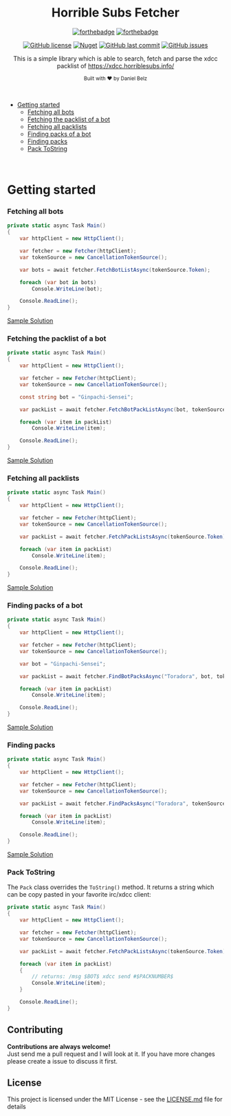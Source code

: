 ﻿<h1 align="center">Horrible Subs Fetcher</h1>
<div align="center">

[![forthebadge](https://forthebadge.com/images/badges/made-with-c-sharp.svg)](https://forthebadge.com)
[![forthebadge](https://forthebadge.com/images/badges/built-with-grammas-recipe.svg)](https://forthebadge.com)

[![GitHub license](https://img.shields.io/github/license/dbelz/Horrible-Subs-Fetcher.svg?longCache=true&style=flat-square)](https://github.com/dbelz/Horrible-Subs-Fetcher/blob/master/LICENSE.md)
[![Nuget](https://img.shields.io/nuget/v/HorribleSubsFetcher.svg?style=flat-square)](https://www.nuget.org/packages/HorribleSubsFetcher/)
[![GitHub last commit](https://img.shields.io/github/last-commit/dbelz/Horrible-Subs-Fetcher.svg?longCache=true&style=flat-square)](https://github.com/dbelz/Horrible-Subs-Fetcher)
[![GitHub issues](https://img.shields.io/github/issues/dbelz/Horrible-Subs-Fetcher.svg?longCache=true&style=flat-square)](https://github.com/dbelz/Horrible-Subs-Fetcher/issues)

This is a simple library which is able to search, fetch and parse the xdcc packlist of https://xdcc.horriblesubs.info/

<sub>Built with ❤︎ by Daniel Belz</sub>
</div><br>

* [Getting started](#getting-started)
    * [Fetching all bots](#fetching-all-bots)
    * [Fetching the packlist of a bot](#fetching-the-packlist-of-a-bot)
    * [Fetching all packlists](#fetching-all-packlists)
    * [Finding packs of a bot](#finding-packs-of-a-bot)
    * [Finding packs](#finding-packs)
    * [Pack ToString](#pack-tostring)

<br>

# Getting started
### Fetching all bots
```csharp
private static async Task Main()
{
	var httpClient = new HttpClient();

    var fetcher = new Fetcher(httpClient);
    var tokenSource = new CancellationTokenSource();

    var bots = await fetcher.FetchBotListAsync(tokenSource.Token);

    foreach (var bot in bots)
        Console.WriteLine(bot);

    Console.ReadLine();
}
```

[Sample Solution](https://github.com/dbelz/Horrible-Subs-Fetcher/tree/master/samples/FetchBotList)

### Fetching the packlist of a bot
```csharp
private static async Task Main()
{
	var httpClient = new HttpClient();

    var fetcher = new Fetcher(httpClient);
    var tokenSource = new CancellationTokenSource();

    const string bot = "Ginpachi-Sensei";

    var packList = await fetcher.FetchBotPackListAsync(bot, tokenSource.Token);

    foreach (var item in packList)
        Console.WriteLine(item);

    Console.ReadLine();
}
```

[Sample Solution](https://github.com/dbelz/Horrible-Subs-Fetcher/tree/master/samples/FetchBotPackList) 

### Fetching all packlists
```csharp
private static async Task Main()
{
	var httpClient = new HttpClient();

    var fetcher = new Fetcher(httpClient);
    var tokenSource = new CancellationTokenSource();

    var packList = await fetcher.FetchPackListsAsync(tokenSource.Token);

    foreach (var item in packList)
        Console.WriteLine(item);

    Console.ReadLine();
}
```

[Sample Solution](https://github.com/dbelz/Horrible-Subs-Fetcher/tree/master/samples/FetchPackList) 

### Finding packs of a bot
```csharp
private static async Task Main()
{
	var httpClient = new HttpClient();

    var fetcher = new Fetcher(httpClient);
	var tokenSource = new CancellationTokenSource();

    var bot = "Ginpachi-Sensei";

    var packList = await fetcher.FindBotPacksAsync("Toradora", bot, tokenSource.Token);

    foreach (var item in packList)
        Console.WriteLine(item);

    Console.ReadLine();
}
```

[Sample Solution](https://github.com/dbelz/Horrible-Subs-Fetcher/tree/master/samples/FindBotPacks)

### Finding packs
```csharp
private static async Task Main()
{
	var httpClient = new HttpClient();

    var fetcher = new Fetcher(httpClient);
	var tokenSource = new CancellationTokenSource();

    var packList = await fetcher.FindPacksAsync("Toradora", tokenSource.Token);

    foreach (var item in packList)
        Console.WriteLine(item);

    Console.ReadLine();
}
```

[Sample Solution](https://github.com/dbelz/Horrible-Subs-Fetcher/tree/master/samples/FindPacks) 

### Pack ToString

The `Pack` class overrides the `ToString()` method. It returns a string which can be copy pasted in your favorite irc/xdcc client:
```csharp
private static async Task Main()
{
	var httpClient = new HttpClient();

    var fetcher = new Fetcher(httpClient);
	var tokenSource = new CancellationTokenSource();

    var packList = await fetcher.FetchPackListsAsync(tokenSource.Token);

    foreach (var item in packList)
    {
        // returns: /msg $BOT$ xdcc send #$PACKNUMBER$
        Console.WriteLine(item);
    }

    Console.ReadLine();
}
```

## Contributing

__Contributions are always welcome!__  
Just send me a pull request and I will look at it. If you have more changes please create a issue to discuss it first.

## License

This project is licensed under the MIT License - see the [LICENSE.md](LICENSE.md) file for details
